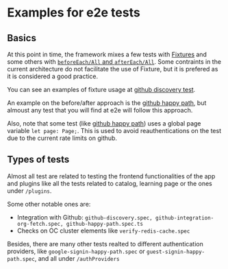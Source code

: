 # Examples for e2e tests

## Basics

At this point in time, the framework mixes a few tests with [Fixtures](https://playwright.dev/docs/test-fixtures) and some others with [`beforeEach/All` and `afterEach/All`](https://playwright.dev/docs/api/class-test).
Some contraints in the current architecture do not facilitate the use of Fixture, but it is prefered as it is considered a good practice.

You can see an examples of fixture usage at [github discovery test](../../e2e-tests/playwright/e2e/github-discovery.spec.ts).

An example on the before/after approach is the [github happy path](../../e2e-tests/playwright/e2e/github-happy-path.spec.ts), but almoust any test that you will find at e2e will follow this approach.

Also, note that some test (like [github happy path](../../e2e-tests/playwright/e2e/github-happy-path.spec.ts)) uses a global page variable `let page: Page;`. This is used to avoid reauthentications on the test due to the current rate limits on github.

## Types of tests

Almost all test are related to testing the frontend functionalities of the app and plugins like all the tests related to catalog, learning page or the ones under `/plugins`.

Some other notable ones are:

- Integration with Github: `github-discovery.spec, github-integration-org-fetch.spec, github-happy-path.spec.ts`
- Checks on OC cluster elements like `verify-redis-cache.spec`

Besides, there are many other tests realted to different authentication providers, like `google-signin-happy-path.spec` or `guest-signin-happy-path.spec`, and all under `/authProviders`
